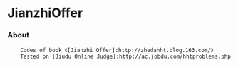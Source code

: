 JianzhiOffer
============

### About
        Codes of book 《[Jianzhi Offer]:http://zhedahht.blog.163.com/》
        Tested on [Jiudu Online Judge]:http://ac.jobdu.com/hhtproblems.php
